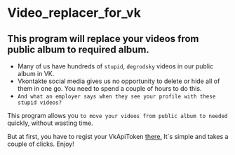# Video_replacer_for_vk
## This program will replace your videos from public album to required album.
* Many of us have hundreds of `stupid`, `degrodsky` videos in our public album in VK. 
 * Vkontakte social media gives us no opportunity to delete or hide all of them in one go. 
  You need to spend a couple of hours to do this.
  * `And what an employer says when they see your profile with these stupid videos?`
   


This program allows you `to move your videos from public album to needed ` quickly, without wasting time.

But at first, you have to regist your VkApiToken [there.](https://vkhost.github.io/)
It`s simple and takes a couple of clicks.  Enjoy!
